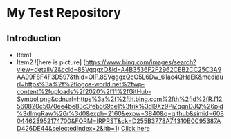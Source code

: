 # My Test Repository

## Introduction

- Item1
- Item2
![here is picture] (https://www.bing.com/images/search?view=detailV2&ccid=8SVgggxQ&id=A4B3536F2F2962CEB2CC25C3A9AA99F8F4F3D597&thid=OIP.8SVgggxQcO5L6Dw_61ac4QHaEK&mediaurl=https%3a%2f%2flogos-world.net%2fwp-content%2fuploads%2f2020%2f11%2fGitHub-Symbol.png&cdnurl=https%3a%2f%2fth.bing.com%2fth%2fid%2fR.f12560820c5070ee4be83c3feb569ce1%3frik%3dl9Xz9PiZqqnDJQ%26pid%3dImgRaw%26r%3d0&exph=2160&expw=3840&q=github&simid=608044623952174700&FORM=IRPRST&ck=D255B3778A74310B0C95387AD426DE44&selectedIndex=2&itb=1)
[Click here](https://github.com)
